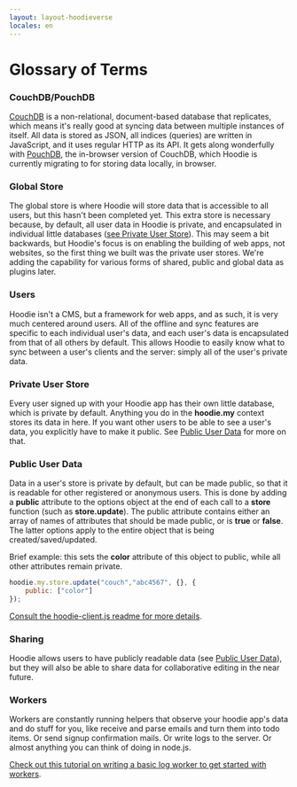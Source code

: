 ```yaml
---
layout: layout-hoodieverse
locales: en
---
```


# Glossary of Terms

### CouchDB/PouchDB
[CouchDB](http://couchdb.apache.org/) is a non-relational, document-based database that replicates, which means it's really good at syncing data between multiple instances of itself. All data is stored as JSON, all indices (queries) are written in JavaScript, and it uses regular HTTP as its API. It gets along wonderfully with [PouchDB](http://pouchdb.com/), the in-browser version of CouchDB, which Hoodie is currently migrating to for storing data locally, in browser.

### Global Store
The global store is where Hoodie will store data that is accessible to all users, but this hasn't been completed yet. This extra store is necessary because, by default, all user data in Hoodie is private, and encapsulated in individual little databases ([see Private User Store](#private-user-store)). This may seem a bit backwards, but Hoodie's focus is on enabling the building of web apps, not websites, so the first thing we built was the private user stores. We're adding the capability for various forms of shared, public and global data as plugins later.

### Users
Hoodie isn't a CMS, but a framework for web apps, and as such, it is very much centered around users. All of the offline and sync features are specific to each individual user's data, and each user's data is encapsulated from that of all others by default. This allows Hoodie to easily know what to sync between a user's clients and the server: simply all of the user's private data.

<a name="private-user-store"></a>
### Private User Store
Every user signed up with your Hoodie app has their own little database, which is private by default. Anything you do in the **hoodie.my** context stores its data in here. If you want other users to be able to see a user's data, you explicitly have to make it public. See [Public User Data](#public-user-data) for more on that.

<a name="public-user-data"></a>
### Public User Data
Data in a user's store is private by default, but can be made public, so that it is readable for other registered or anonymous users. This is done by adding a **public** attribute to the options object at the end of each call to a **store** function (such as **store.update**). The public attribute contains either an array of names of attributes that should be made public, or is **true** or **false**. The latter options apply to the entire object that is being created/saved/updated.

Brief example: this sets the **color** attribute of this object to public, while all other attributes remain private.

```javascript
hoodie.my.store.update("couch","abc4567", {}, {
	public: ["color"]
});
```

<a href="https://github.com/hoodiehq/hoodie.js/blob/b790bb09613e25b907af0e10a444cdcee98d910b/README.md" target="_blank">	Consult the hoodie-client.js readme for more details</a>.

### Sharing

Hoodie allows users to have publicly readable data (see [Public User Data](#public-user-data)), but they will also be able to share data for collaborative editing in the near future.

### Workers

Workers are constantly running helpers that observe your hoodie app's data and do stuff for you, like receive and parse emails and turn them into todo items. Or send signup confirmation mails. Or write logs to the server. Or almost anything you can think of doing in node.js.

<a href="https://github.com/hoodiehq/documentation/blob/master/worker.md" target="_blank">Check out this tutorial on writing a basic log worker to get started with workers</a>.
